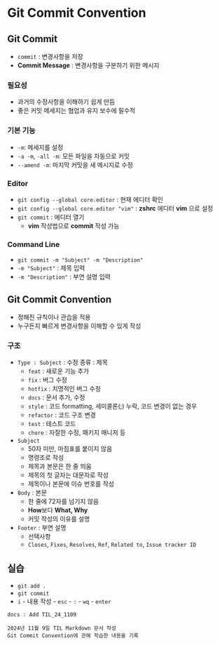 # Git Commit Convention

## Git Commit
- `commit` : 변경사항을 저장
- **Commit Message** : 변경사항을 구분하기 위한 메시지

### 필요성
- 과거의 수정사항을 이해하기 쉽게 만듬
- 좋은 커밋 메세지는 협업과 유지 보수에 필수적

### 기본 기능
- `-m`: 메세지를 설정
- `-a -m`, `-all -m`: 모든 파일을 자동으로 커밋
- `--amend -m`: 마지막 커밋을 새 메시지로 수정

### Editor
- `git config --global core.editor` : 현재 에디터 확인
- `git config --global core.editor "vim"` : **zshrc** 에디터 **vim** 으로 설정
- `git commit` : 에디터 열기
  - **vim** 작성법으로 **commit** 작성 가능

### Command Line
- `git commit -m "Subject" -m "Description"`
- `-m "Subject"` : 제목 입력
- `-m "Description"` : 부연 설명 입력

## Git Commit Convention
- 정해진 규칙이나 관습을 적용
- 누구든지 빠르게 변경사항을 이해할 수 있게 작성

### 구조
- `Type : Subject` : 수정 종류 : 제목
  - `feat` : 새로운 기능 추가
  - `fix` : 버그 수정
  - `hotfix` : 치명적인 버그 수정
  - `docs` : 문서 추가, 수정
  - `style` : 코드 formatting, 세미콜론(;) 누락, 코드 변경이 없는 경우
  - `refactor` : 코드 구조 변경
  - `test` : 테스트 코드
  - `chore` : 자잘한 수정, 패키지 매니저 등
- `Subject`
  - 50자 미만, 마침표를 붙이지 않음
  - 명령조로 작성
  - 제목과 본문은 한 줄 띄움
  - 제목의 첫 글자는 대문자로 작성
  - 제목이나 본문에 이슈 번호를 작성
- `Body` : 본문
  - 한 줄에 72자를 넘기지 않음
  - **How**보다 **What, Why**
  - 커밋 작성의 이유를 설명
- `Footer` : 부연 설명
  - 선택사항
  - `Closes`, `Fixes`, `Resolves`, `Ref`, `Related to`, `Issue tracker ID`

## 실습
- `git add .`
- `git commit`
- `i` - 내용 작성 - `esc` - `:` - `wq` - `enter` 

```
docs : Add TIL_24_1109

2024년 11월 9일 TIL Markdown 문서 작성
Git Commit Convention에 관해 학습한 내용을 기록
```


